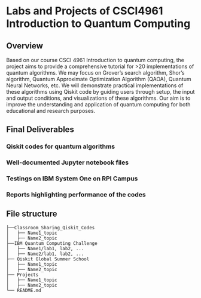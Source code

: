 # Labs and Projects of CSCI4961 Introduction to Quantum Computing

## Overview

Based on our course CSCI 4961 Introduction to quantum computing, the project aims to provide a comprehensive tutorial for >20 implementations of quantum algorithms. We may focus on Grover’s search algorithm, Shor’s algorithm, Quantum Approximate Optimization Algorithm (QAOA), Quantum Neural Networks, etc. We will demonstrate practical implementations of these algorithms using Qiskit code by guiding users through setup, the input and output conditions, and visualizations of these algorithms. Our aim is to improve the understanding and application of quantum computing for both educational and research purposes.

## Final Deliverables

### Qiskit codes for quantum algorithms 
### Well-documented Jupyter notebook files
### Testings on IBM System One on RPI Campus
### Reports highlighting performance of the codes


## File structure

```
├──Classroom_Sharing_Qiskit_Codes
│   ├── Name1_topic
│   ├── Name2_topic
├──IBM Quantum Computing Challenge
│   ├── Name1/lab1, lab2, ...
│   ├── Name2/lab1, lab2, ...
├── Qiskit Global Summer School
│   ├── Name1_topic
│   ├── Name2_topic
├── Projects
│   ├── Name1_topic
│   ├── Name2_topic
└── README.md
```  
